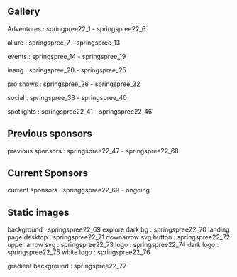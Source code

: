 ## Gallery
Adventures : springpree22_1 - springspree22_6

allure : springspree_7 - springspree_13

events : springspree_14 - springspree_19

inaug : springspree_20 - springspree_25

pro shows : springspree_26 - springspree_32

social : springspree_33 - springspree_40

spotlights : springspree22_41 - springspree22_46

## Previous sponsors
previous sponsors : springspree22_47 - springspree22_68

## Current Sponsors
current sponsors : springgspree22_69 - ongoing

## Static images
background : springspree22_69
explore dark bg : springspree22_70
landing page desktop : springspree22_71
downarrow svg button : springspree22_72
upper arrow svg : springspree22_73
logo : springspree22_74
dark logo : springspree22_75
white logo : springspree22_76

gradient background : springspree22_77






